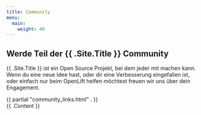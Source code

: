 ```yaml
---
title: Community
menu:
  main:
    weight: 40
---
```


<a class="td-offset-anchor"></a>
<section class="row td-box td-box--1 position-relative td-box--gradient td-box--height-auto">
	<div class="container text-center td-arrow-down">
		<span class="h4 mb-0">
<h1>Werde Teil der {{ .Site.Title }} Community</h1>

<p>{{ .Site.Title }} ist ein Open Source Projekt, bei dem jeder mit machen kann. Wenn du eine neue Idee hast, oder dir eine Verbesserung eingefallen ist, oder einfach nur beim OpenLift helfen möchtest freuen wir uns über dein Engagement.
</span>
	</div>
</section>
{{ partial "community_links.html" . }}

<div class="td-content">
{{ .Content }}
</div>

